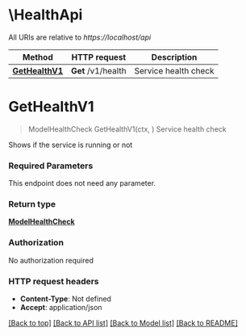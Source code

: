 # \HealthApi

All URIs are relative to *https://localhost/api*

Method | HTTP request | Description
------------- | ------------- | -------------
[**GetHealthV1**](HealthApi.md#GetHealthV1) | **Get** /v1/health | Service health check


# **GetHealthV1**
> ModelHealthCheck GetHealthV1(ctx, )
Service health check

Shows if the service is running or not

### Required Parameters
This endpoint does not need any parameter.

### Return type

[**ModelHealthCheck**](model.HealthCheck.md)

### Authorization

No authorization required

### HTTP request headers

 - **Content-Type**: Not defined
 - **Accept**: application/json

[[Back to top]](#) [[Back to API list]](README.md#documentation-for-api-endpoints) [[Back to Model list]](../README.md#documentation-for-models) [[Back to README]](../README.md)

